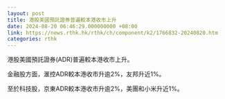 ```yaml
---
layout: post
title: 港股美國預託證券普遍較本港收市上升
date: 2024-08-20 06:46:29.000000000 +08:00
link: https://news.rthk.hk/rthk/ch/component/k2/1766832-20240820.htm
categories: rthk
---
```


港股美國預託證券(ADR)普遍較本港收市上升。

金融股方面，滙控ADR較本港收市升逾2%，友邦升近1%。

至於科技股，京東ADR較本港收市升逾2%，美團和小米升近1%。
